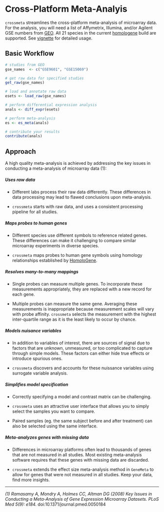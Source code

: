 Cross-Platform Meta-Analyis
===========================

`crossmeta` streamlines the cross-platform meta-analysis of 
microarray data. For the analysis, you will need a list of Affymetrix, Illumina,
and/or Agilent GSE numbers from [GEO](http://www.ncbi.nlm.nih.gov/geo/). All 21
species in the current [homologene](http://1.usa.gov/1TGoIy7) build are supported. 
See [vignette](http://bit.ly/1P199F9) for detailed usage.

Basic Workflow
--------------

```R
# studies from GEO
gse_names  <- c("GSE9601", "GSE15069")

# get raw data for specified studies
get_raw(gse_names)

# load and annotate raw data
esets <- load_raw(gse_names)

# perform differential expression analysis
anals <- diff_expr(esets)

# perform meta-analysis
es <- es_meta(anals)

# contribute your results
contribute(anals)
```

Approach
--------

A high quality meta-analysis is achieved by addressing the key issues in 
conducting a meta-analysis of microarray data (1):
  
  
  
##### Uses raw data

  * Different labs process their raw data differently. These differences in
    data processing may lead to flawed conclusions upon meta-analysis. 
    
  * `crossmeta` starts with raw data, and uses a consistent processing pipeline 
    for all studies.

  
##### Maps probes to human genes

  * Different species use different symbols to reference related genes. These
    differences can make it challenging to compare similar microarray experiments
    in diverse species.
    
  * `crossmeta` maps probes to human gene symbols using homology relationships
    established by [HomoloGene](http://www.ncbi.nlm.nih.gov/homologene).
    
##### Resolves many-to-many mappings

  * Single probes can measure multiple genes. To incorporate these measurements
    appropriately, they are replaced with a new record for each gene.
    
  * Multiple probes can measure the same gene. Averaging these measurements is
    inappropriate because measurement scales will vary with probe affinity.
    `crossmeta` selects the measurement with the highest inter-quartile range as 
    it is the least likely to occur by chance.
    
    
##### Models nuisance variables

  * In addition to variables of interest, there are sources of signal due to 
    factors that are unknown, unmeasured, or too complicated to capture through
    simple models. These factors can either hide true effects or introduce 
    spurious ones.
      
  * `crossmeta` discovers and accounts for these nuissance variables using 
    surrogate variable analysis.
  
  
##### Simplifies model specification

  * Correctly specifying a model and contrast matrix can be challenging.
  
  * `crossmeta` uses an attractive user interface that allows you to simply select
    the samples you want to compare. 
    
  * Paired samples (eg. the same subject before and after treatment) can also be
    selected using the same interface.
  

##### Meta-analyzes genes with missing data

  * Differences in microarray platforms often lead to thousands of genes that are
    not measured in all studies. Most existing meta-analysis software requires 
    that these genes with missing data are discarded.

  * `crossmeta` extends the effect size meta-analysis method in `GeneMeta` to 
    allow for genes that were not measured in all studies. Keep your data, find
    more insights.


-----------------

*(1) Ramasamy A, Mondry A, Holmes CC, Altman DG (2008) Key Issues in Conducting a*
*Meta-Analysis of Gene Expression Microarray Datasets. PLoS Med 5(9): e184.* doi:10.1371/journal.pmed.0050184
